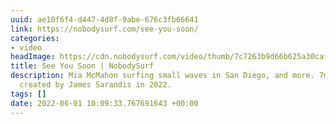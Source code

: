 ```yaml
---
uuid: ae10f6f4-d447-4d8f-9abe-676c3fb66641
link: https://nobodysurf.com/see-you-soon/
categories:
- video
headImage: https://cdn.nobodysurf.com/video/thumb/7c7263b9d66b625a30caf0816c3a18e2.png
title: See You Soon | NobodySurf
description: Mia McMahon surfing small waves in San Diego, and more. 7min surf video
  created by James Sarandis in 2022.
tags: []
date: 2022-06-01 10:09:33.767691643 +00:00
---
```

